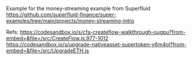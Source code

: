 Example for the money-streaming example from Superfluid
https://github.com/superfluid-finance/super-examples/tree/main/projects/money-streaming-intro

Refs:
https://codesandbox.io/s/cfa-createflow-walkthrough-ougpu?from-embed=&file=/src/CreateFlow.js:977-1012
https://codesandbox.io/s/upgrade-nativeasset-supertoken-y6m4ol?from-embed=&file=/src/UpgradeETH.js